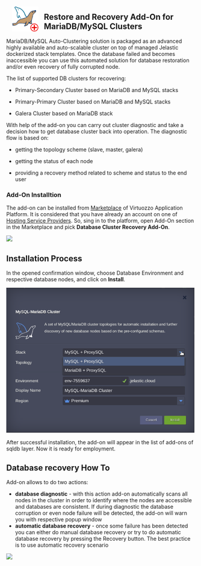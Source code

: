 <p align="center"> 
<img style="padding: 0 15px; float: left;" src="../../images/mysql-mariadb-recovery-no-bg.png" width="70">
</p>

## Restore and Recovery Add-On for MariaDB/MySQL Clusters

MariaDB/MySQL Auto-Clustering solution is packaged as an advanced highly available and auto-scalable cluster on top of managed Jelastic dockerized stack templates. Once the database failed and becomes inaccessible you can use this automated solution for database restoration and/or even recovery of fully corrupted node.

The list of supported DB clusters for recovering:

 - Primary-Secondary Cluster based on MariaDB and MySQL stacks

 - Primary-Primary Cluster based on MariaDB and MySQL stacks

 - Galera Cluster based on MariaDB stack
 

With help of the add-on you can carry out cluster diagnostic and take a decision how to get database cluster back into operation. The diagnostic flow is based on:

 - getting the topology scheme (slave, master, galera)  

 - getting the status of each node  

 - providing a recovery method related to scheme and status to the end user  


### Add-On Installtion 

The add-on can be installed from [Marketplace](https://www.virtuozzo.com/application-platform-docs/marketplace/) of Virtuozzo Application Platform. It is considered that you have already an account on one of [Hosting Service Providers](https://www.virtuozzo.com/application-platform-partners/). So, sing in to the platform, open Add-On section in the Marketplace and pick **Database Cluster Recovery Add-On**.

<p align="left">
<img src="images/ADDON-MP.png" width="500">
</p>


## Installation Process

In the opened confirmation window, choose Database Environment and respective database nodes, and click on **Install**.

<p align="left">
<img src="images/install.png" width="500">
</p>

After successful installation, the add-on will appear in the list of add-ons of sqldb layer. Now it is ready for employment.

## Database recovery How To

Add-on allows to do two actions:

 - **database diagnostic** - with this action add-on automatically scans all nodes in the cluster in order to identify where the nodes are accessible and databases are consistent. If during diagnostic the database corruption or even node failure will be detected, the add-on will warn you with respective popup window
 - **automatic database recovery** - once some failure has been detected you can either do manual database recovery or try to do automatic database recovery by pressing the Recovery button. The best practice is to use automatic recovery scenario
 
<p align="left">
<img src="images/addon-buttons.png" width="500">
</p>

 



